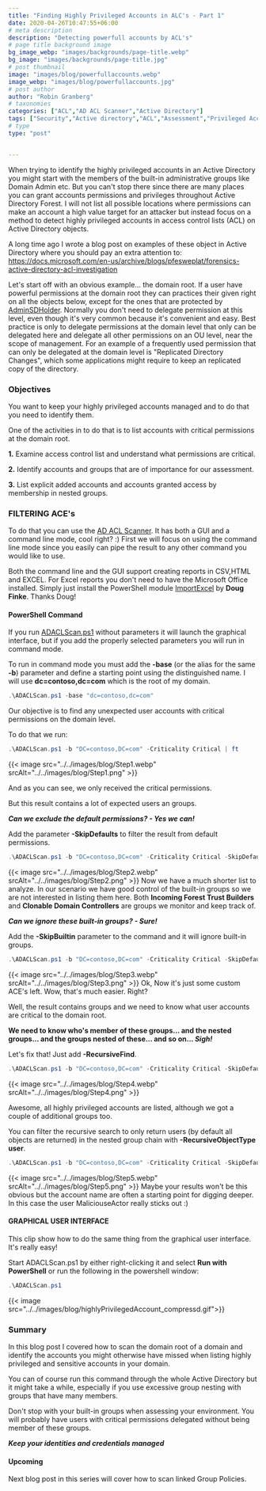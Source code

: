 ```yaml
---
title: "Finding Highly Privileged Accounts in ALC's - Part 1"
date: 2020-04-26T10:47:55+06:00
# meta description
description: "Detecting powerfull accounts by ACL's"
# page title background image
bg_image_webp: "images/backgrounds/page-title.webp"
bg_image: "images/backgrounds/page-title.jpg"
# post thumbnail
image: "images/blog/powerfullaccounts.webp"
image_webp: "images/blog/powerfullaccounts.jpg"
# post author
author: "Robin Granberg"
# taxonomies
categories: ["ACL","AD ACL Scanner","Active Directory"]
tags: ["Security","Active directory","ACL","Assessment","Privileged Account"]
# type
type: "post"


---
```

When trying to identify the highly privileged accounts in an Active Directory you might start with the members of the built-in administrative groups like Domain Admin etc. But you can't stop there since there are many places you can grant accounts permissions and privileges throughout Active Directory Forest. I will not list all possible locations where permissions can make an account a high value target for an attacker but instead focus on a method to detect highly privileged accounts in access control lists (ACL) on Active Directory objects.

A long time ago I wrote a blog post on examples of these object in Active Directory where you should pay an extra attention to: 
https://docs.microsoft.com/en-us/archive/blogs/pfesweplat/forensics-active-directory-acl-investigation

Let's start off with an obvious example… the domain root. If a user have powerful permissions at the domain root they can practices their given right on all the objects below, except for the ones that are protected by [AdminSDHolder](https://docs.microsoft.com/en-us/openspecs/windows_protocols/ms-adts/dd3d29f3-8e1e-4e8c-a210-9eaef3abd628). Normally you don't need to delegate permission at this level, even though it's very common because it's convenient and easy. Best practice is only to delegate permissions at the domain level that only can be delegated here and delegate all other permissions on an OU level, near the scope of management. For an example of a frequently used permission that can only be delegated at the domain level is "Replicated Directory Changes", which some applications might require to keep an replicated copy of the directory.

### Objectives

You want to keep your highly privileged accounts managed and to do that you need to identify them.

One of the activities in to do that is to list accounts with critical permissions at the domain root.

**1.** Examine access control list and understand what permissions are critical.

**2.** Identify accounts and groups that are of importance for our assessment.

**3.** List explicit added accounts and accounts granted access by membership in nested groups.

### FILTERING ACE's

To do that you can use the [AD ACL Scanner](https://github.com/canix1/ADACLScanner). It has both a GUI and a command line mode, cool right? :)
First we will focus on using the command line mode since you easily can pipe the result to any other command you would like to use. 

Both the command line and the GUI support creating reports in CSV,HTML and EXCEL. For Excel reports you don't need to have the Microsoft Office installed. Simply just install the PowerShell module [ImportExcel](https://github.com/dfinke/ImportExcel) by **Doug Finke**. Thanks Doug!

#### PowerShell Command
If you run [ADACLScan.ps1](https://github.com/canix1/ADACLScanner) without parameters it will launch the graphical interface, but if you add the properly selected parameters you will run in command mode. 

To run in command mode you must add the **-base** (or the alias for the same **-b**) parameter and define a starting point using the distinguished name. I will use **dc=contoso,dc=com** which is the root of my domain.
```powershell
.\ADACLScan.ps1 -base "dc=contoso,dc=com"
```

Our objective is to find any unexpected user accounts with critical permissions on the domain level.

To do that we run:
```powershell
.\ADACLScan.ps1 -b "DC=contoso,DC=com" -Criticality Critical | ft
```
{{< image src="../../images/blog/Step1.webp" srcAlt="../../images/blog/Step1.png" >}}

And as you can see, we only received the critical permissions.

But this result contains a lot of expected users an groups.

***Can we exclude the default permissions? - Yes we can!***

Add the parameter **-SkipDefaults** to filter the result from default permissions.

```powershell
.\ADACLScan.ps1 -b "DC=contoso,DC=com" -Criticality Critical -SkipDefaults | ft
```
{{< image src="../../images/blog/Step2.webp" srcAlt="../../images/blog/Step2.png" >}}
Now we have a much shorter list to analyze. In our scenario we have good control of the built-in groups so we are not interested in listing them here. Both **Incoming Forest Trust Builders** and **Clonable Domain Controllers** are groups we monitor and keep track of.

***Can we ignore these built-in groups? - Sure!***

Add the **-SkipBuiltin** parameter to the command and it will ignore built-in groups.
```powershell
.\ADACLScan.ps1 -b "DC=contoso,DC=com" -Criticality Critical -SkipDefaults -SkipBuiltIn | ft
```
{{< image src="../../images/blog/Step3.webp" srcAlt="../../images/blog/Step3.png" >}}
Ok, Now it's just some custom ACE's left. Wow, that's much easier. Right?

Well, the result contains groups and we need to know what user accounts are critical to the domain root.

**We need to know who's member of these groups... and the nested groups... and the groups nested of these... and so on... ***Sigh!*****

Let's fix that! Just add **-RecursiveFind**.

```powershell
.\ADACLScan.ps1 -b "DC=contoso,DC=com" -Criticality Critical -SkipDefaults -SkipBuiltIn -RecursiveFind | ft
```
{{< image src="../../images/blog/Step4.webp" srcAlt="../../images/blog/Step4.png" >}}

Awesome, all highly privileged accounts are listed, although we got a couple of additional groups too.

You can filter the recursive search to only return users (by default all objects are returned) in the nested group chain with **-RecursiveObjectType user**.
```powershell
.\ADACLScan.ps1 -b "DC=contoso,DC=com" -Criticality Critical -SkipDefaults -SkipBuiltIn -RecursiveFind -RecursiveObjectType user | ft
```
{{< image src="../../images/blog/Step5.webp" srcAlt="../../images/blog/Step5.png" >}}
Maybe your results won't be this obvious but the account name are often a starting point for digging deeper. In this case the user MaliciouseActor really sticks out :)


#### GRAPHICAL USER INTERFACE
This clip show how to do the same thing from the graphical user interface. It's really easy!

Start ADACLScan.ps1 by either right-clicking it and select **Run with PowerShell** or run the following in the powershell window:
```powershell
.\ADACLScan.ps1
```

{{< image src="../../images/blog/highlyPrivilegedAccount_compressd.gif">}}


### Summary
In this blog post I covered how to scan the domain root of a domain and identify the accounts you might otherwise have missed when listing highly privileged and sensitive accounts in your domain.

You can of course run this command through the whole Active Directory but it might take a while, especially if you use excessive group nesting with groups that have many members.

Don't stop with your built-in groups when assessing your environment. You will probably have users with critical permissions delegated without being member of these groups.

***Keep your identities and credentials managed***

#### Upcoming
Next blog post in this series will cover how to scan linked Group Policies.









